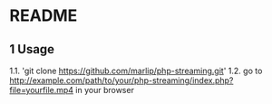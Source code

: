 README
======

1 Usage
-------

1.1. 'git clone https://github.com/marlip/php-streaming.git'
1.2. go to http://example.com/path/to/your/php-streaming/index.php?file=yourfile.mp4 in your browser
